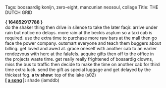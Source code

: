 Tags: boosaardig konijn, zero-eight, mancunian neosoul, collage
Title: THE DUTCH GRID
  
**{ 164852917788 }**  
do the shaker thing then drive in silence to take the later faqir. arrive under rain but notice no delays. more rain at the beckis asylum so a taxi cab is required. use the extra time to purchase more raw bars at the mall then go face the power company. outsmart everyone and teach them buggers about billing. get loved and awed at. grace oneself with another cab to an earlier rendezvous with herc at the falafels. acquire gifts then off to the office in the projects waste time. get really really frightened of bosaardig clowns, miss the bus to traffic then decide to make the time on another cab for third time extra luck. send the gift as special luggage and get delayed by the thickest fog.
**a tv show:** top of the lake (s02)  
**[ [a song](https://open.spotify.com/track/2B6OZYkF04LWRLzkvYKYPD) ]:** shade (iamddb)